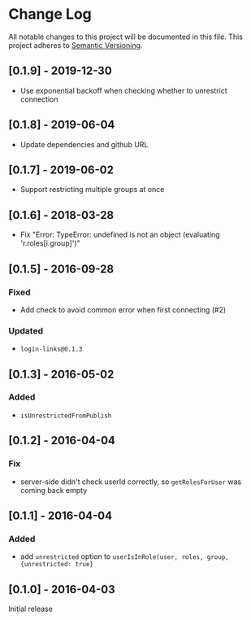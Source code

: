 # Change Log

All notable changes to this project will be documented in this file.
This project adheres to [Semantic Versioning](http://semver.org/).

## [0.1.9] - 2019-12-30
- Use exponential backoff when checking whether to unrestrict connection

## [0.1.8] - 2019-06-04
- Update dependencies and github URL

## [0.1.7] - 2019-06-02
- Support restricting multiple groups at once

## [0.1.6] - 2018-03-28
- Fix "Error: TypeError: undefined is not an object (evaluating 'r.roles[i.group]')"

## [0.1.5] - 2016-09-28
### Fixed
- Add check to avoid common error when first connecting (#2)

### Updated
- `login-links@0.1.3`

## [0.1.3] - 2016-05-02
### Added
- `isUnrestrictedFromPublish`

## [0.1.2] - 2016-04-04
### Fix
- server-side didn't check userId correctly, so `getRolesForUser` was coming back empty

## [0.1.1] - 2016-04-04
### Added
- add `unrestricted` option to `userIsInRole(user, roles, group, {unrestricted: true}`

## [0.1.0] - 2016-04-03
Initial release
